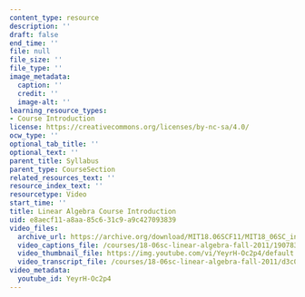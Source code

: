 ```yaml
---
content_type: resource
description: ''
draft: false
end_time: ''
file: null
file_size: ''
file_type: ''
image_metadata:
  caption: ''
  credit: ''
  image-alt: ''
learning_resource_types:
- Course Introduction
license: https://creativecommons.org/licenses/by-nc-sa/4.0/
ocw_type: ''
optional_tab_title: ''
optional_text: ''
parent_title: Syllabus
parent_type: CourseSection
related_resources_text: ''
resource_index_text: ''
resourcetype: Video
start_time: ''
title: Linear Algebra Course Introduction
uid: e8aecf11-a8aa-85c6-31c9-a9c427093839
video_files:
  archive_url: https://archive.org/download/MIT18.06SCF11/MIT18_06SC_intro_300k.mp4
  video_captions_file: /courses/18-06sc-linear-algebra-fall-2011/190783ec11085ed498d9abdd30b2b2c0_YeyrH-Oc2p4.vtt
  video_thumbnail_file: https://img.youtube.com/vi/YeyrH-Oc2p4/default.jpg
  video_transcript_file: /courses/18-06sc-linear-algebra-fall-2011/d3c0898b867b1ae09688ea8d5db4fa03_YeyrH-Oc2p4.pdf
video_metadata:
  youtube_id: YeyrH-Oc2p4
---
```

